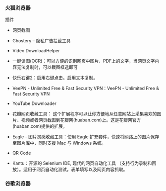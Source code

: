### 火狐浏览器

插件

- 网页截图

- Ghostery – 隐私广告拦截工具

- Video DownloadHelper

- 一键读图(OCR)：可以方便的识别网页中图片、PDF上的文字，当网页文字内容无法复制时，可以截图框选即可
- 快乐右键2：启用右键点击。启用文本复制。

- VeePN - Unlimited Free & Fast Security VPN：VeePN - Unlimited Free & Fast Security VPN

- YouTube Downloader

- 花瓣网页收藏工具： 这个扩展程序可以让你方便地从任意网站上采集喜欢的图片、视频或者网页截图到花瓣网(huaban.com)上。这是花瓣网官方(huaban.com)提供的扩展。

- Eagle - 图片灵感收藏工具：使用 Eagle 扩充套件，快速将网路上的图片保存至图片库中，同时支援 Mac 与 Windows 系统。

- QR Code

- Kantu：开源的 Selenium IDE, 现代的网页自动化工具 （支持行为录制和回放）。适用于网页自动化测试，表单填写以及网页内容抓取。 

### 谷歌浏览器